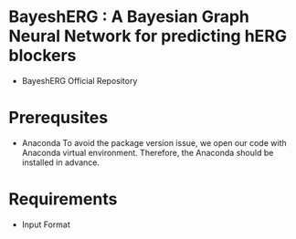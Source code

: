 # BayeshERG : A Bayesian Graph Neural Network for predicting hERG blockers
- BayeshERG Official Repository

# Prerequsites
- Anaconda
To avoid the package version issue, we open our code with Anaconda virtual environment. Therefore, the Anaconda should be installed in advance.

# Requirements
- Input Format

